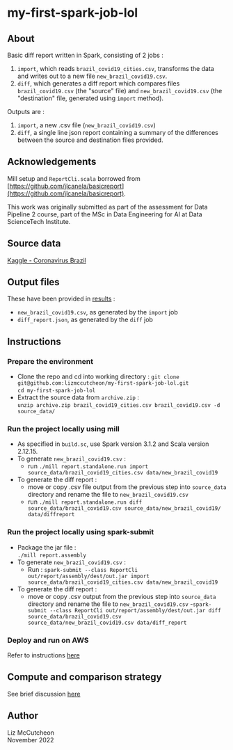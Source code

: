 # my-first-spark-job-lol

## About
Basic diff report written in Spark, consisting of 2 jobs : 
1.  `import`, which reads `brazil_covid19_cities.csv`, transforms the data and writes out to a new file `new_brazil_covid19.csv`.
2.  `diff`, which generates a diff report which compares files `brazil_covid19.csv` (the "source" file) and `new_brazil_covid19.csv` (the "destination" file, generated using `import` method).  

Outputs are :  
1. `import`, a new .csv file (`new_brazil_covid19.csv`)
2. `diff`, a single line json report containing a summary of the differences between the source and destination files provided. 

## Acknowledgements
Mill setup and `ReportCli.scala` borrowed from [https://github.com/jlcanela/basicreport](https://github.com/jlcanela/basicreport).
  
This work was originally submitted as part of the assessment for Data Pipeline 2 course, part of the MSc in Data Engineering for AI at Data ScienceTech Institute.

## Source data
[Kaggle - Coronavirus Brazil](https://www.kaggle.com/datasets/unanimad/corona-virus-brazil?select=brazil_covid19_cities.csv)

## Output files
These have been provided in [results](https://github.com/lizmccutcheon/my-first-spark-job-lol/tree/main/results) :
- `new_brazil_covid19.csv`, as generated by the `import` job
- `diff_report.json`, as generated by the `diff` job

## Instructions
### Prepare the environment
- Clone the repo and cd into working directory :
`git clone git@github.com:lizmccutcheon/my-first-spark-job-lol.git`  
`cd my-first-spark-job-lol`
- Extract the source data from `archive.zip` :  
`unzip archive.zip brazil_covid19_cities.csv brazil_covid19.csv -d source_data/`

### Run the project locally using mill
- As specified in `build.sc`, use Spark version 3.1.2 and Scala version 2.12.15.
- To generate `new_brazil_covid19.csv` :   
    - run `./mill report.standalone.run import source_data/brazil_covid19_cities.csv data/new_brazil_covid19`
- To generate the diff report :  
    - move or copy .csv file output from the previous step into `source_data` directory and rename the file to `new_brazil_covid19.csv`
    - run `./mill report.standalone.run diff source_data/brazil_covid19.csv source_data/new_brazil_covid19/ data/diffreport`  

### Run the project locally using spark-submit 
- Package the jar file :  
`./mill report.assembly`
- To generate `new_brazil_covid19.csv` :
    - Run : `spark-submit --class ReportCli out/report/assembly/dest/out.jar import source_data/brazil_covid19_cities.csv data/new_brazil_covid19`
- To generate the diff report :
    - move or copy .csv output from the previous step into `source_data` directory and rename the file to `new_brazil_covid19.csv`
    -`spark-submit --class ReportCli out/report/assembly/dest/out.jar diff source_data/brazil_covid19.csv source_data/new_brazil_covid19.csv data/diff_report`  

### Deploy and run on AWS
Refer to instructions [here](https://github.com/lizmccutcheon/my-first-spark-job-lol/blob/main/AWS_instructions.md)

## Compute and comparison strategy
See brief discussion [here](https://github.com/lizmccutcheon/my-first-spark-job-lol/blob/main/Computation_strategy.md)

## Author
Liz McCutcheon  
November 2022
